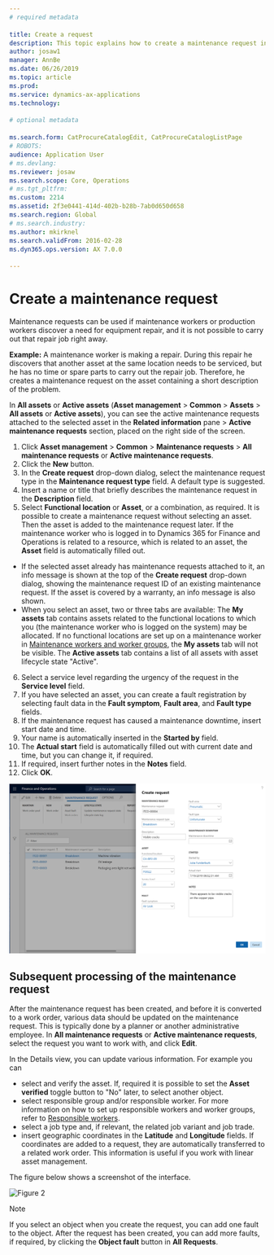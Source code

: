 ```yaml
---
# required metadata

title: Create a request
description: This topic explains how to create a maintenance request in Asset Management.
author: josaw1
manager: AnnBe
ms.date: 06/26/2019
ms.topic: article
ms.prod: 
ms.service: dynamics-ax-applications
ms.technology: 

# optional metadata

ms.search.form: CatProcureCatalogEdit, CatProcureCatalogListPage
# ROBOTS: 
audience: Application User
# ms.devlang: 
ms.reviewer: josaw
ms.search.scope: Core, Operations
# ms.tgt_pltfrm: 
ms.custom: 2214
ms.assetid: 2f3e0441-414d-402b-b28b-7ab0d650d658
ms.search.region: Global
# ms.search.industry: 
ms.author: mkirknel
ms.search.validFrom: 2016-02-28
ms.dyn365.ops.version: AX 7.0.0

---
```


# Create a maintenance request


Maintenance requests can be used if maintenance workers or production workers discover a need for equipment repair, and it is not possible to carry out that repair job right away.

**Example:** A maintenance worker is making a repair. During this repair he discovers that another asset at the same location needs to be serviced, but he has no time or spare parts to carry out the repair job. Therefore, he creates a maintenance request on the asset containing a short description of the problem.

In **All assets** or **Active assets** (**Asset management** > **Common** > **Assets** > **All assets** or **Active assets**), you can see the active maintenance requests attached to the selected asset in the **Related information** pane > **Active maintenance requests** section, placed on the right side of the screen.

1. Click **Asset management** > **Common** > **Maintenance requests** > **All maintenance requests** or **Active maintenance requests**.
2. Click the **New** button.
3. In the **Create request** drop-down dialog, select the maintenance request type in the **Maintenance request type** field. A default type is suggested.
4. Insert a name or title that briefly describes the maintenance request in the **Description** field.
5. Select **Functional location** or **Asset**, or a combination, as required. It is possible to create a maintenance request without selecting an asset. Then the asset is added to the maintenance request later. If the maintenance worker who is logged in to Dynamics 365 for Finance and Operations is related to a resource, which is related to an asset, the **Asset** field is automatically filled out.

- If the selected asset already has maintenance requests attached to it, an info message is shown at the top of the **Create request** drop-down dialog, showing the maintenance request ID of an existing maintenance request. If the asset is covered by a warranty, an info message is also shown.  
- When you select an asset, two or three tabs are available: The **My assets** tab contains assets related to the functional locations to which you (the maintenance worker who is logged on the system) may be allocated. If no functional locations are set up on a maintenance worker in [Maintenance workers and worker groups](../setup-for-objects/workers-and-worker-groups.md), the **My assets** tab will not be visible. The **Active assets** tab contains a list of all assets with asset lifecycle state "Active". 

6. Select a service level regarding the urgency of the request in the **Service level** field.
7. If you have selected an asset, you can create a fault registration by selecting fault data in the **Fault symptom**, **Fault area**, and **Fault type** fields.
8. If the maintenance request has caused a maintenance downtime, insert start date and time.
9. Your name is automatically inserted in the **Started by** field.
10. The **Actual start** field is automatically filled out with current date and time, but you can change it, if required.
11. If required, insert further notes in the **Notes** field.
12. Click **OK**.


![Figure 1](media/03-manage-maintenance-requests.png)


## Subsequent processing of the maintenance request

After the maintenance request has been created, and before it is converted to a work order, various data should be updated on the maintenance request. This is typically done by a planner or another administrative employee. In **All maintenance requests** or **Active maintenance requests**, select the request you want to work with, and click **Edit**.

In the Details view, you can update various information. For example you can

- select and verify the asset. If, required it is possible to set the **Asset verified** toggle button to "No" later, to select another object.  
- select responsible group and/or responsible worker. For more information on how to set up responsible workers and worker groups, refer to [Responsible workers](../setup-for-requests/responsible-workers.md).  
- select a job type and, if relevant, the related job variant and job trade.  
- insert geographic coordinates in the **Latitude** and **Longitude** fields. If coordinates are added to a request, they are automatically transferred to a related work order. This information is useful if you work with linear asset management.

The figure below shows a screenshot of the interface.

![Figure 2](media/02-manage-requests.png)

>[!NOTE]
>If you select an object when you create the request, you can add one fault to the object. After the request has been created, you can add more faults, if required, by clicking the **Object fault** button in **All Requests**.
